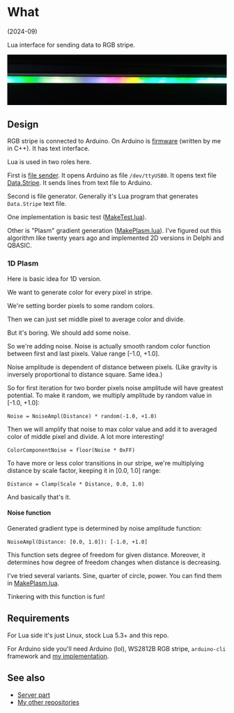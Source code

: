 # What

(2024-09)

Lua interface for sending data to RGB stripe.

![Image](Images/Stripe.png)


## Design

RGB stripe is connected to Arduino. On Arduino is [firmware][firmware]
(written by me in C++). It has text interface.

Lua is used in two roles here.

First is [file sender](SendData.lua). It opens Arduino as file
`/dev/ttyUSB0`. It opens text file [Data.Stripe](Data.Stripe).
It sends lines from text file to Arduino.

Second is file generator. Generally it's Lua program that generates
`Data.Stripe` text file.

One implementation is basic test ([MakeTest.lua](MakeTest.lua)).

Other is "Plasm" gradient generation ([MakePlasm.lua](MakePlasm.lua)).
I've figured out this algorithm like twenty years ago and implemented
2D versions in Delphi and QBASIC.


### 1D Plasm

Here is basic idea for 1D version.

We want to generate color for every pixel in stripe.

We're setting border pixels to some random colors.

Then we can just set middle pixel to average color and divide.

But it's boring. We should add some noise.

So we're adding noise. Noise is actually smooth random color function
between first and last pixels. Value range [-1.0, +1.0].

Noise amplitude is dependent of distance between pixels. (Like gravity
is inversely proportional to distance square. Same idea.)

So for first iteration for two border pixels noise amplitude will have
greatest potential. To make it random, we multiply amplitude by
random value in [-1.0, +1.0]:

```
Noise = NoiseAmpl(Distance) * random(-1.0, +1.0)
```

Then we will amplify that noise to max color value and add it to
averaged color of middle pixel and divide. A lot more interesting!

```
ColorComponentNoise = floor(Noise * 0xFF)
```

To have more or less color transitions in our stripe, we're multiplying
distance by scale factor, keeping it in [0.0, 1.0] range:

```
Distance = Clamp(Scale * Distance, 0.0, 1.0)
```

And basically that's it.


#### Noise function

Generated gradient type is determined by noise amplitude function:

```
NoiseAmpl(Distance: [0.0, 1.0]): [-1.0, +1.0]
```

This function sets degree of freedom for given distance. Moreover,
it determines how degree of freedom changes when distance is decreasing.

I've tried several variants. Sine, quarter of circle, power.
You can find them in [MakePlasm.lua](MakePlasm.lua).

Tinkering with this function is fun!


## Requirements

For Lua side it's just Linux, stock Lua 5.3+ and this repo.

For Arduino side you'll need Arduino (lol), WS2812B RGB stripe,
`arduino-cli` framework and [my implementation][firmware].


## See also

* [Server part][firmware]
* [My other repositories][contents]

[firmware]: https://github.com/martin-eden/Embedded-me_RgbStripeConsole
[contents]: https://github.com/martin-eden/contents
